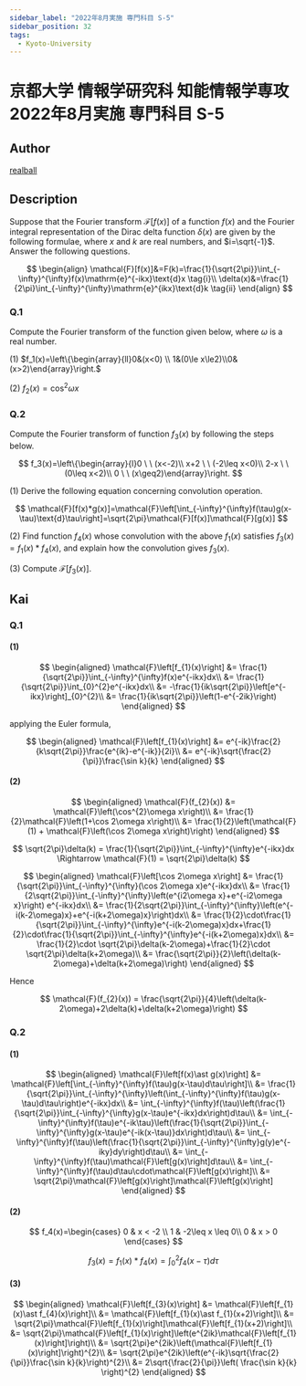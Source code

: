 ```yaml
---
sidebar_label: "2022年8月実施 専門科目 S-5"
sidebar_position: 32
tags:
  - Kyoto-University
---
```


# 京都大学 情報学研究科 知能情報学専攻 2022年8月実施 専門科目 S-5

## **Author**
[realball](https://github.com/realballu3u)

## **Description**
Suppose that the Fourier transform $\mathcal{F}[f(x)]$ of a function $f(x)$ and the Fourier integral representation of the Dirac delta function $\delta(x)$ are given by the following formulae, where $x$ and $k$ are real numbers, and $i=\sqrt{-1}$. Answer the following questions.

$$
\begin{align}
\mathcal{F}[f(x)]&=F(k)=\frac{1}{\sqrt{2\pi}}\int_{-\infty}^{\infty}f(x)\mathrm{e}^{-ikx}\text{d}x \tag{i}\\
\delta(x)&=\frac{1}{2\pi}\int_{-\infty}^{\infty}\mathrm{e}^{ikx}\text{d}k \tag{ii}
\end{align}
$$

### Q.1
Compute the Fourier transform of the function given below, where $\omega$ is a real number.

(1) $f_1(x)=\left\{\begin{array}{ll}0&(x<0) \\ 1&(0\le x\le2)\\0&(x>2)\end{array}\right.$

(2) $f_{2}(x)=\cos^{2}\omega x$

### Q.2
Compute the Fourier transform of function $f_3(x)$ by following the steps below.

$$
f_3(x)=\left\{\begin{array}{l}0 \ \ (x<-2)\\
x+2 \ \ (-2\leq x<0)\\
2-x \ \ (0\leq x<2)\\
0 \ \ (x\geq2)\end{array}\right.
$$

(1) Derive the following equation concerning convolution operation.

$$
\mathcal{F}[f(x)*g(x)]=\mathcal{F}\left[\int_{-\infty}^{\infty}f(\tau)g(x-\tau)\text{d}\tau\right]=\sqrt{2\pi}\mathcal{F}[f(x)]\mathcal{F}[g(x)]
$$


(2) Find function $f_4(x)$ whose convolution with the above $f_1(x)$ satisfies $f_3(x)=f_1(x) * f_4(x)$, and explain how the convolution gives $f_3(x)$.

(3) Compute $\mathcal{F}[f_3(x)]$.

## **Kai**
### Q.1
#### (1)

$$
\begin{aligned}
\mathcal{F}\left[f_{1}(x)\right]
&= \frac{1}{\sqrt{2\pi}}\int_{-\infty}^{\infty}f(x)e^{-ikx}dx\\
&= \frac{1}{\sqrt{2\pi}}\int_{0}^{2}e^{-ikx}dx\\
&= -\frac{1}{ik\sqrt{2\pi}}\left[e^{-ikx}\right]_{0}^{2}\\
&= \frac{1}{ik\sqrt{2\pi}}\left(1-e^{-2ik}\right)
\end{aligned}
$$

applying the Euler formula,

$$
\begin{aligned}
\mathcal{F}\left[f_{1}(x)\right]
&= e^{-ik}\frac{2}{k\sqrt{2\pi}}\frac{e^{ik}-e^{-ik}}{2i}\\
&= e^{-ik}\sqrt{\frac{2}{\pi}}\frac{\sin k}{k}
\end{aligned}
$$

#### (2)

$$
\begin{aligned}
\mathcal{F}(f_{2}(x)) &= \mathcal{F}\left(\cos^{2}\omega x\right)\\
&= \frac{1}{2}\mathcal{F}\left(1+\cos 2\omega x\right)\\
&= \frac{1}{2}\left(\mathcal{F}(1) + \mathcal{F}\left(\cos 2\omega x\right)\right)
\end{aligned}
$$

$$
\sqrt{2\pi}\delta(k) = \frac{1}{\sqrt{2\pi}}\int_{-\infty}^{\infty}e^{-ikx}dx \Rightarrow 
\mathcal{F}(1) = \sqrt{2\pi}\delta(k)
$$

$$
\begin{aligned}
\mathcal{F}\left[\cos 2\omega x\right]
&= \frac{1}{\sqrt{2\pi}}\int_{-\infty}^{\infty}(\cos 2\omega x)e^{-ikx}dx\\
&= \frac{1}{2\sqrt{2\pi}}\int_{-\infty}^{\infty}\left(e^{i2\omega x}+e^{-i2\omega x}\right) e^{-ikx}dx\\
&= \frac{1}{2\sqrt{2\pi}}\int_{-\infty}^{\infty}\left(e^{-i(k-2\omega)x}+e^{-i(k+2\omega)x}\right)dx\\
&= \frac{1}{2}\cdot\frac{1}{\sqrt{2\pi}}\int_{-\infty}^{\infty}e^{-i(k-2\omega)x}dx+\frac{1}{2}\cdot\frac{1}{\sqrt{2\pi}}\int_{-\infty}^{\infty}e^{-i(k+2\omega)x}dx\\
&= \frac{1}{2}\cdot \sqrt{2\pi}\delta(k-2\omega)+\frac{1}{2}\cdot \sqrt{2\pi}\delta(k+2\omega)\\
&= \frac{\sqrt{2\pi}}{2}\left(\delta(k-2\omega)+\delta(k+2\omega)\right)
\end{aligned}
$$

Hence

$$
\mathcal{F}(f_{2}(x)) = \frac{\sqrt{2\pi}}{4}\left(\delta(k-2\omega)+2\delta(k)+\delta(k+2\omega)\right)
$$

### Q.2
#### (1)

$$
\begin{aligned}
\mathcal{F}\left[f(x)\ast g(x)\right] &= \mathcal{F}\left[\int_{-\infty}^{\infty}f(\tau)g(x-\tau)d\tau\right]\\
&= \frac{1}{\sqrt{2\pi}}\int_{-\infty}^{\infty}\left(\int_{-\infty}^{\infty}f(\tau)g(x-\tau)d\tau\right)e^{-ikx}dx\\
&= \int_{-\infty}^{\infty}f(\tau)\left(\frac{1}{\sqrt{2\pi}}\int_{-\infty}^{\infty}g(x-\tau)e^{-ikx}dx\right)d\tau\\
&= \int_{-\infty}^{\infty}f(\tau)e^{-ik\tau}\left(\frac{1}{\sqrt{2\pi}}\int_{-\infty}^{\infty}g(x-\tau)e^{-ik(x-\tau)}dx\right)d\tau\\
&= \int_{-\infty}^{\infty}f(\tau)\left(\frac{1}{\sqrt{2\pi}}\int_{-\infty}^{\infty}g(y)e^{-iky}dy\right)d\tau\\
&= \int_{-\infty}^{\infty}f(\tau)\mathcal{F}\left[g(x)\right]d\tau\\
&= \int_{-\infty}^{\infty}f(\tau)d\tau\cdot\mathcal{F}\left[g(x)\right]\\
&= \sqrt{2\pi}\mathcal{F}\left[g(x)\right]\mathcal{F}\left[g(x)\right]
\end{aligned}
$$

#### (2)

$$
f_4(x)=\begin{cases} 
0 & x < -2 \\
1 & -2\leq x \leq 0\\
0 & x > 0
\end{cases}
$$

$$
f_3(x)=f_1(x)\ast f_4(x) =\int_{0}^{2}f_4(x-\tau)d\tau
$$

#### (3)

$$
\begin{aligned}
\mathcal{F}\left[f_{3}(x)\right]
&= \mathcal{F}\left[f_{1}(x)\ast f_{4}(x)\right]\\
&= \mathcal{F}\left[f_{1}(x)\ast f_{1}(x+2)\right]\\
&= \sqrt{2\pi}\mathcal{F}\left[f_{1}(x)\right]\mathcal{F}\left[f_{1}(x+2)\right]\\
&= \sqrt{2\pi}\mathcal{F}\left[f_{1}(x)\right]\left(e^{2ik}\mathcal{F}\left[f_{1}(x)\right]\right)\\
&= \sqrt{2\pi}e^{2ik}\left(\mathcal{F}\left[f_{1}(x)\right]\right)^{2}\\
&= \sqrt{2\pi}e^{2ik}\left(e^{-ik}\sqrt{\frac{2}{\pi}}\frac{\sin k}{k}\right)^{2}\\
&= 2\sqrt{\frac{2}{\pi}}\left( \frac{\sin k}{k} \right)^{2}
\end{aligned}
$$
